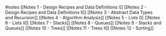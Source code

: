 #notes
[[Notes 1 - Design Recipes and Data Definitions I]]
[[Notes 2 - Design Recipes and Data Definitions II]]
[[Notes 3 - Abstract Data Types and Recursion]]
[[Notes 4 - Algorithm Analysis]]
[[Notes 5 - Lists I]]
[[Notes 6 - Lists II]]
[[Notes 7 - Stacks]]
[[Notes 8 - Queues]]
[[Notes 9 - Stacks and Queues]]
[[Notes 10 - Trees]]
[[Notes 11 - Trees II]]
[[Notes 12 - Sorting]]
